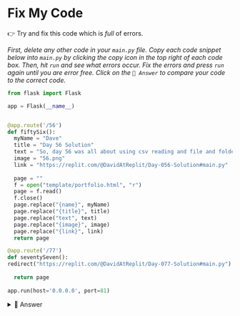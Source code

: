 # Fix My Code

👉 Try and fix this code which is *full* of errors.

*First, delete any other code in your `main.py` file. Copy each code snippet below into `main.py` by clicking the copy icon in the top right of each code box. Then, hit `run` and see what errors occur. Fix the errors and press `run` again until you are error free. Click on the `👀 Answer` to compare your code to the correct code.*

```python
from flask import Flask 

app = Flask(__name__)


@app.route('/56')
def fiftySix():
  myName = "Dave"
  title = "Day 56 Solution"
  text = "So, day 56 was all about using csv reading and file and folder manipulation to make 100 files in dozens of folders. This was tricky because the names of the folders and files were based on the top 100 streaming songs and so weren't simple to encode."
  image = "56.png"
  link = "https://replit.com/@DavidAtReplit/Day-056-Solution#main.py"
  
  page = ""
  f = open("template/portfolio.html", "r")
  page = f.read()
  f.close()
  page.replace("{name}", myName)
  page.replace("{title}", title)
  page.replace("text", text)
  page.replace("{image}", image)
  page.replace("{link}", link)
  return page

@app.route('/77')
def seventySeven():
redirect("https://replit.com/@DavidAtReplit/Day-077-Solution#main.py")
  
  return page
 
app.run(host='0.0.0.0', port=81)

```

<details> <summary> 👀 Answer </summary>

```python
from flask import Flask, redirect # Missed the redirect import

app = Flask(__name__)


@app.route('/56')
def fiftySix():
  myName = "Dave"
  title = "Day 56 Solution"
  text = "So, day 56 was all about using csv reading and file and folder manipulation to make 100 files in dozens of folders. This was tricky because the names of the folders and files were based on the top 100 streaming songs and so weren't simple to encode."
  image = "56.png"
  link = "https://replit.com/@DavidAtReplit/Day-056-Solution#main.py"
  
  page = ""
  f = open("template/portfolio.html", "r")
  page = f.read()
  f.close()
  page.replace("{name}", myName)
  page.replace("{title}", title)
  page.replace("{text}", text) #No curly braces
  page.replace("{image}", image)
  page.replace("{link}", link)
  return page

@app.route('/77')
def seventySeven():
  return redirect("https://replit.com/@DavidAtReplit/Day-077-Solution#main.py") # missed the return
  
  return page
app.run(host='0.0.0.0', port=81)
```

</details>